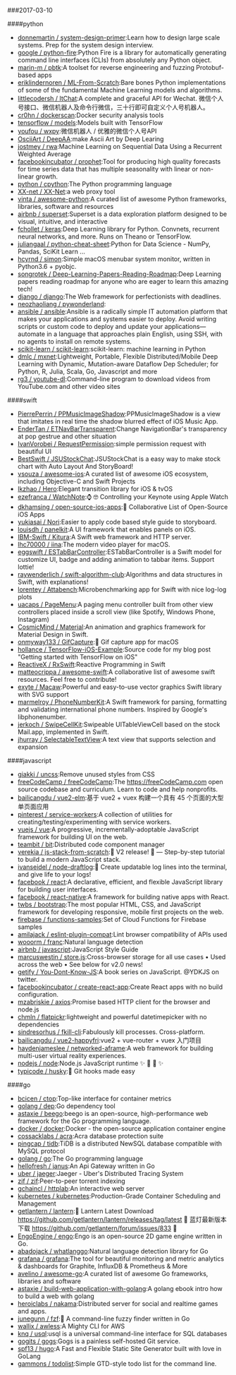 ###2017-03-10

####python
* [donnemartin / system-design-primer](https://github.com/donnemartin/system-design-primer):Learn how to design large scale systems. Prep for the system design interview.
* [google / python-fire](https://github.com/google/python-fire):Python Fire is a library for automatically generating command line interfaces (CLIs) from absolutely any Python object.
* [marin-m / pbtk](https://github.com/marin-m/pbtk):A toolset for reverse engineering and fuzzing Protobuf-based apps
* [eriklindernoren / ML-From-Scratch](https://github.com/eriklindernoren/ML-From-Scratch):Bare bones Python implementations of some of the fundamental Machine Learning models and algorithms.
* [littlecodersh / ItChat](https://github.com/littlecodersh/ItChat):A complete and graceful API for Wechat. 微信个人号接口、微信机器人及命令行微信，三十行即可自定义个人号机器人。
* [cr0hn / dockerscan](https://github.com/cr0hn/dockerscan):Docker security analysis tools
* [tensorflow / models](https://github.com/tensorflow/models):Models built with TensorFlow
* [youfou / wxpy](https://github.com/youfou/wxpy):微信机器人 / 优雅的微信个人号API
* [OsciiArt / DeepAA](https://github.com/OsciiArt/DeepAA):make Ascii Art by Deep Learing
* [jostmey / rwa](https://github.com/jostmey/rwa):Machine Learning on Sequential Data Using a Recurrent Weighted Average
* [facebookincubator / prophet](https://github.com/facebookincubator/prophet):Tool for producing high quality forecasts for time series data that has multiple seasonality with linear or non-linear growth.
* [python / cpython](https://github.com/python/cpython):The Python programming language
* [XX-net / XX-Net](https://github.com/XX-net/XX-Net):a web proxy tool
* [vinta / awesome-python](https://github.com/vinta/awesome-python):A curated list of awesome Python frameworks, libraries, software and resources
* [airbnb / superset](https://github.com/airbnb/superset):Superset is a data exploration platform designed to be visual, intuitive, and interactive
* [fchollet / keras](https://github.com/fchollet/keras):Deep Learning library for Python. Convnets, recurrent neural networks, and more. Runs on Theano or TensorFlow.
* [juliangaal / python-cheat-sheet](https://github.com/juliangaal/python-cheat-sheet):Python for Data Science - NumPy, Pandas, SciKit Learn ...
* [hcyrnd / simon](https://github.com/hcyrnd/simon):Simple macOS menubar system monitor, written in Python3.6 + pyobjc.
* [songrotek / Deep-Learning-Papers-Reading-Roadmap](https://github.com/songrotek/Deep-Learning-Papers-Reading-Roadmap):Deep Learning papers reading roadmap for anyone who are eager to learn this amazing tech!
* [django / django](https://github.com/django/django):The Web framework for perfectionists with deadlines.
* [neozhaoliang / pywonderland](https://github.com/neozhaoliang/pywonderland):
* [ansible / ansible](https://github.com/ansible/ansible):Ansible is a radically simple IT automation platform that makes your applications and systems easier to deploy. Avoid writing scripts or custom code to deploy and update your applications— automate in a language that approaches plain English, using SSH, with no agents to install on remote systems.
* [scikit-learn / scikit-learn](https://github.com/scikit-learn/scikit-learn):scikit-learn: machine learning in Python
* [dmlc / mxnet](https://github.com/dmlc/mxnet):Lightweight, Portable, Flexible Distributed/Mobile Deep Learning with Dynamic, Mutation-aware Dataflow Dep Scheduler; for Python, R, Julia, Scala, Go, Javascript and more
* [rg3 / youtube-dl](https://github.com/rg3/youtube-dl):Command-line program to download videos from YouTube.com and other video sites

####swift
* [PierrePerrin / PPMusicImageShadow](https://github.com/PierrePerrin/PPMusicImageShadow):PPMusicImageShadow is a view that imitates in real time the shadow blurred effect of iOS Music App.
* [EnderTan / ETNavBarTransparent](https://github.com/EnderTan/ETNavBarTransparent):Change NavigationBar's transparency at pop gestrue and other situation
* [IvanVorobei / RequestPermission](https://github.com/IvanVorobei/RequestPermission):simple permission request with beautiful UI
* [BestSwift / JSUStockChat](https://github.com/BestSwift/JSUStockChat):JSUStockChat is a easy way to make stock chart with Auto Layout And StoryBoard!
* [vsouza / awesome-ios](https://github.com/vsouza/awesome-ios):A curated list of awesome iOS ecosystem, including Objective-C and Swift Projects
* [lkzhao / Hero](https://github.com/lkzhao/Hero):Elegant transition library for iOS & tvOS
* [ezefranca / WatchNote](https://github.com/ezefranca/WatchNote):⌚️ 🤓 Controlling your Keynote using Apple Watch
* [dkhamsing / open-source-ios-apps](https://github.com/dkhamsing/open-source-ios-apps):📱 Collaborative List of Open-Source iOS Apps
* [yukiasai / Nori](https://github.com/yukiasai/Nori):Easier to apply code based style guide to storyboard.
* [louisdh / panelkit](https://github.com/louisdh/panelkit):A UI framework that enables panels on iOS.
* [IBM-Swift / Kitura](https://github.com/IBM-Swift/Kitura):A Swift web framework and HTTP server.
* [lhc70000 / iina](https://github.com/lhc70000/iina):The modern video player for macOS.
* [eggswift / ESTabBarController](https://github.com/eggswift/ESTabBarController):ESTabBarController is a Swift model for customize UI, badge and adding animation to tabbar items. Support lottie!
* [raywenderlich / swift-algorithm-club](https://github.com/raywenderlich/swift-algorithm-club):Algorithms and data structures in Swift, with explanations!
* [lorentey / Attabench](https://github.com/lorentey/Attabench):Microbenchmarking app for Swift with nice log-log plots
* [uacaps / PageMenu](https://github.com/uacaps/PageMenu):A paging menu controller built from other view controllers placed inside a scroll view (like Spotify, Windows Phone, Instagram)
* [CosmicMind / Material](https://github.com/CosmicMind/Material):An animation and graphics framework for Material Design in Swift.
* [onmyway133 / GifCapture](https://github.com/onmyway133/GifCapture):🏇 Gif capture app for macOS
* [hollance / TensorFlow-iOS-Example](https://github.com/hollance/TensorFlow-iOS-Example):Source code for my blog post "Getting started with TensorFlow on iOS"
* [ReactiveX / RxSwift](https://github.com/ReactiveX/RxSwift):Reactive Programming in Swift
* [matteocrippa / awesome-swift](https://github.com/matteocrippa/awesome-swift):A collaborative list of awesome swift resources. Feel free to contribute!
* [exyte / Macaw](https://github.com/exyte/Macaw):Powerful and easy-to-use vector graphics Swift library with SVG support
* [marmelroy / PhoneNumberKit](https://github.com/marmelroy/PhoneNumberKit):A Swift framework for parsing, formatting and validating international phone numbers. Inspired by Google's libphonenumber.
* [jerkoch / SwipeCellKit](https://github.com/jerkoch/SwipeCellKit):Swipeable UITableViewCell based on the stock Mail.app, implemented in Swift.
* [jhurray / SelectableTextView](https://github.com/jhurray/SelectableTextView):A text view that supports selection and expansion

####javascript
* [giakki / uncss](https://github.com/giakki/uncss):Remove unused styles from CSS
* [freeCodeCamp / freeCodeCamp](https://github.com/freeCodeCamp/freeCodeCamp):The https://freeCodeCamp.com open source codebase and curriculum. Learn to code and help nonprofits.
* [bailicangdu / vue2-elm](https://github.com/bailicangdu/vue2-elm):基于 vue2 + vuex 构建一个具有 45 个页面的大型单页面应用
* [pinterest / service-workers](https://github.com/pinterest/service-workers):A collection of utilities for creating/testing/experimenting with service workers.
* [vuejs / vue](https://github.com/vuejs/vue):A progressive, incrementally-adoptable JavaScript framework for building UI on the web.
* [teambit / bit](https://github.com/teambit/bit):Distributed code component manager
* [verekia / js-stack-from-scratch](https://github.com/verekia/js-stack-from-scratch):🎉 V2 release! 🎉 — Step-by-step tutorial to build a modern JavaScript stack.
* [ivanseidel / node-draftlog](https://github.com/ivanseidel/node-draftlog):📜 Create updatable log lines into the terminal, and give life to your logs!
* [facebook / react](https://github.com/facebook/react):A declarative, efficient, and flexible JavaScript library for building user interfaces.
* [facebook / react-native](https://github.com/facebook/react-native):A framework for building native apps with React.
* [twbs / bootstrap](https://github.com/twbs/bootstrap):The most popular HTML, CSS, and JavaScript framework for developing responsive, mobile first projects on the web.
* [firebase / functions-samples](https://github.com/firebase/functions-samples):Set of Cloud Functions for Firebase samples
* [amilajack / eslint-plugin-compat](https://github.com/amilajack/eslint-plugin-compat):Lint browser compatibility of APIs used
* [wooorm / franc](https://github.com/wooorm/franc):Natural language detection
* [airbnb / javascript](https://github.com/airbnb/javascript):JavaScript Style Guide
* [marcuswestin / store.js](https://github.com/marcuswestin/store.js):Cross-browser storage for all use cases • Used across the web • See below for v2.0 news!
* [getify / You-Dont-Know-JS](https://github.com/getify/You-Dont-Know-JS):A book series on JavaScript. @YDKJS on twitter.
* [facebookincubator / create-react-app](https://github.com/facebookincubator/create-react-app):Create React apps with no build configuration.
* [mzabriskie / axios](https://github.com/mzabriskie/axios):Promise based HTTP client for the browser and node.js
* [chmln / flatpickr](https://github.com/chmln/flatpickr):lightweight and powerful datetimepicker with no dependencies
* [sindresorhus / fkill-cli](https://github.com/sindresorhus/fkill-cli):Fabulously kill processes. Cross-platform.
* [bailicangdu / vue2-happyfri](https://github.com/bailicangdu/vue2-happyfri):vue2 + vue-router + vuex 入门项目
* [haydenjameslee / networked-aframe](https://github.com/haydenjameslee/networked-aframe):A web framework for building multi-user virtual reality experiences.
* [nodejs / node](https://github.com/nodejs/node):Node.js JavaScript runtime ✨ 🐢 🚀 ✨
* [typicode / husky](https://github.com/typicode/husky):🐶 Git hooks made easy

####go
* [bcicen / ctop](https://github.com/bcicen/ctop):Top-like interface for container metrics
* [golang / dep](https://github.com/golang/dep):Go dependency tool
* [astaxie / beego](https://github.com/astaxie/beego):beego is an open-source, high-performance web framework for the Go programming language.
* [docker / docker](https://github.com/docker/docker):Docker - the open-source application container engine
* [cossacklabs / acra](https://github.com/cossacklabs/acra):Acra database protection suite
* [pingcap / tidb](https://github.com/pingcap/tidb):TiDB is a distributed NewSQL database compatible with MySQL protocol
* [golang / go](https://github.com/golang/go):The Go programming language
* [hellofresh / janus](https://github.com/hellofresh/janus):An Api Gateway written in Go
* [uber / jaeger](https://github.com/uber/jaeger):Jaeger - Uber's Distributed Tracing System
* [zif / zif](https://github.com/zif/zif):Peer-to-peer torrent indexing
* [gchaincl / httplab](https://github.com/gchaincl/httplab):An interactive web server
* [kubernetes / kubernetes](https://github.com/kubernetes/kubernetes):Production-Grade Container Scheduling and Management
* [getlantern / lantern](https://github.com/getlantern/lantern):🔴 Lantern Latest Download https://github.com/getlantern/lantern/releases/tag/latest 🔴 蓝灯最新版本下载 https://github.com/getlantern/forum/issues/833 🔴
* [EngoEngine / engo](https://github.com/EngoEngine/engo):Engo is an open-source 2D game engine written in Go.
* [abadojack / whatlanggo](https://github.com/abadojack/whatlanggo):Natural language detection library for Go
* [grafana / grafana](https://github.com/grafana/grafana):The tool for beautiful monitoring and metric analytics & dashboards for Graphite, InfluxDB & Prometheus & More
* [avelino / awesome-go](https://github.com/avelino/awesome-go):A curated list of awesome Go frameworks, libraries and software
* [astaxie / build-web-application-with-golang](https://github.com/astaxie/build-web-application-with-golang):A golang ebook intro how to build a web with golang
* [heroiclabs / nakama](https://github.com/heroiclabs/nakama):Distributed server for social and realtime games and apps.
* [junegunn / fzf](https://github.com/junegunn/fzf):🌸 A command-line fuzzy finder written in Go
* [wallix / awless](https://github.com/wallix/awless):A Mighty CLI for AWS
* [knq / usql](https://github.com/knq/usql):usql is a universal command-line interface for SQL databases
* [gogits / gogs](https://github.com/gogits/gogs):Gogs is a painless self-hosted Git service.
* [spf13 / hugo](https://github.com/spf13/hugo):A Fast and Flexible Static Site Generator built with love in GoLang
* [gammons / todolist](https://github.com/gammons/todolist):Simple GTD-style todo list for the command line.
